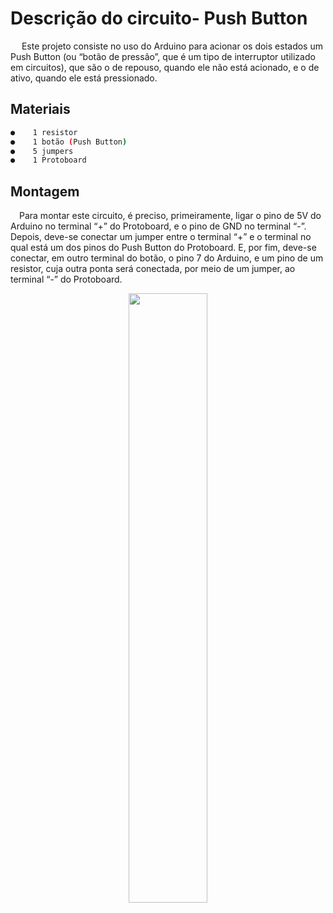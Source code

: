 
# Descrição do circuito- Push Button

&emsp; Este projeto consiste no uso do Arduino para acionar os dois estados um Push Button (ou “botão de pressão”, que é um tipo de interruptor utilizado em circuitos), que são o de repouso, quando ele não está acionado, e o de ativo, quando ele está pressionado.


## Materiais
```sh
●	 1 resistor
●	 1 botão (Push Button)
●	 5 jumpers
●	 1 Protoboard
```
## Montagem
&emsp;Para montar este circuito, é preciso, primeiramente, ligar o pino de 5V do Arduino no terminal “+” do Protoboard, e o pino de GND no terminal “-”. Depois, deve-se conectar um jumper entre o terminal “+” e o terminal no qual está um dos pinos do Push Button do Protoboard. E, por fim, deve-se conectar, em outro terminal do botão, o pino 7 do Arduino, e um pino de um resistor, cuja outra ponta será conectada, por meio de um jumper, ao terminal “-” do Protoboard.

<div align="center">
<img src="https://user-images.githubusercontent.com/72284498/194451422-c9941238-a91e-478b-b336-299a938e2e49.png" width=50%>
</div>

